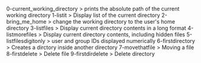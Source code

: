 0-current_working_directory > prints the absolute path of the current working directory
1-listit > Display list of the current directory
2-bring_me_home > change the working directory to the user's home directory
3-listfiles > Display current directory contents in a long format
4-listmorefiles > Display current directory contents, including hidden files
5-listfilesdigitonly > user and group IDs displayed numerically
6-firstdirectory > Creates a dirctory inside another directory
7-movethatfile > Moving a file
8-firstdelete > Delete file
9-firstdirdelete > Delete directory
